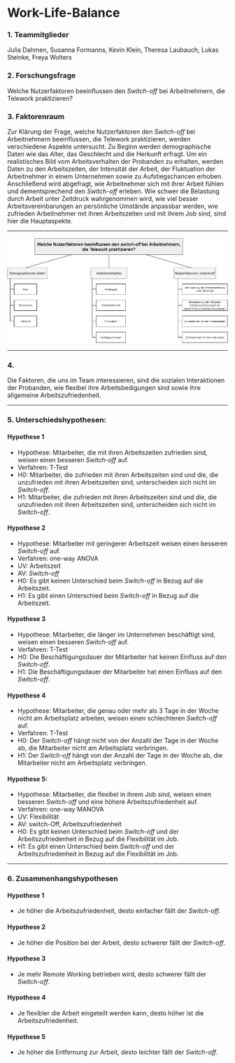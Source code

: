 Work-Life-Balance  
================  

  
### 1. Teammitglieder 

Julia Dahmen, Susanna Formanns, Kevin Klein, Theresa Laubauch, Lukas Steinke, Freya Wolters

### 2. Forschungsfrage 

Welche Nutzerfaktoren beeinflussen den _Switch-off_ bei Arbeitnehmern, die Telework praktizieren?


### 3. Faktorenraum

Zur Klärung der Frage, welche Nutzerfaktoren den _Switch-off_ bei Arbeitnehmern beeinflussen, die Telework praktizieren, werden verschiedene Aspekte untersucht. Zu Beginn werden demographische Daten wie das Alter, das Geschlecht und die Herkunft erfragt. Um ein realistisches Bild vom Arbeitsverhalten der Probanden zu erhalten, werden Daten zu den Arbeitszeiten, der Intensität der Arbeit, der Fluktuation der Arbeitnehmer in einem Unternehmen sowie zu Aufstiegschancen erhoben. Anschließend wird abgefragt, wie Arbeitnehmer sich mit ihrer Arbeit fühlen und dementsprechend den _Switch-off_ erleben. Wie schwer die Belastung durch Arbeit unter Zeitdruck wahrgenommen wird, wie viel besser Arbeitsvereinbarungen an persönliche Umstände anpassbar werden, wie zufrieden Arbeitnehmer mit ihren Arbeitszeiten und mit ihrem Job sind, sind hier die Hauptaspekte.



---

![Faktorenraum](images/Faktorenraum.png)  

---

### 4.
Die Faktoren, die uns im Team interessieren, sind die sozialen Interaktionen der Probanden, wie flexibel ihre Arbeitsbedigungen sind sowie ihre allgemeine Arbeitszufriedenheit.

---

### 5. Unterschiedshypothesen:

#### Hypothese 1
* Hypothese: Mitarbeiter, die mit ihren Arbeitszeiten zufrieden sind, weisen einen besseren _Switch-off_ auf.
* Verfahren: T-Test
* H0: Mitarbeiter, die zufrieden mit ihren Arbeitszeiten sind und die, die unzufrieden mit ihren Arbeitszeiten sind, unterscheiden sich nicht im _Switch-off_.
* H1: Mitarbeiter, die zufrieden mit ihren Arbeitszeiten sind und die, die unzufrieden mit ihren Arbeitszeiten sind, unterscheiden sich nicht im _Switch-off_.

#### Hypothese 2
* Hypothese: Mitarbeiter mit geringerer Arbeitszeit weisen einen besseren _Switch-off_ auf.
* Verfahren: one-way ANOVA
* UV: Arbeitszeit
* AV: _Switch-off_
* H0: Es gibt keinen Unterschied beim _Switch-off_ in Bezug auf die Arbeitszeit.
* H1: Es gibt einen Unterschied beim _Switch-off_ in Bezug auf die Arbeitszeit.

#### Hypothese 3
* Hypothese: Mitarbeiter, die länger im Unternehmen beschäftigt sind, weisen einen besseren _Switch-off_ auf.
* Verfahren: T-Test
* H0: Die Beschäftigungsdauer der Mitarbeiter hat keinen Einfluss auf den _Switch-off_.
* H1: Die Beschäftigungsdauer der Mitarbeiter hat einen Einfluss auf den _Switch-off_.

#### Hypothese 4
* Hypothese: Mitarbeiter, die genau oder mehr als 3 Tage in der Woche nicht am Arbeitsplatz arbeiten, weisen einen schlechteren _Switch-off_ auf.
* Verfahren: T-Test
* H0: Der _Switch-off_ hängt nicht von der Anzahl der Tage in der Woche ab, die Mitarbeiter nicht am Arbeitsplatz verbringen.
* H1: Der _Switch-off_ hängt von der Anzahl der Tage in der Woche ab, die Mitarbeiter nicht am Arbeitsplatz verbringen.

#### Hypothese 5:
* Hypothese: Mitarbeiter, die flexibel in ihrem Job sind, weisen einen besseren _Switch-off_ und eine höhere Arbeitszufriedenheit auf.
* Verfahren: one-way MANOVA
* UV: Flexibilität
* AV: switch-Off, Arbeitszufriedenheit
* H0: Es gibt keinen Unterschied beim _Switch-off_ und der Arbeitszufriedenheit in Bezug auf die Flexibilität im Job.
* H1: Es gibt einen Unterschied beim _Switch-off_ und der Arbeitszufriedenheit in Bezug auf die Flexibilität im Job.

---

### 6. Zusammenhangshypothesen

#### Hypothese 1
* Je höher die  Arbeitszufriedenheit, desto einfacher fällt der _Switch-off_.

#### Hypothese 2
* Je höher die Position bei der Arbeit, desto schwerer fällt der _Switch-off_.

#### Hypothese 3
* Je mehr Remote Working betrieben wird, desto schwerer fällt der _Switch-off_.

#### Hypothese 4
* Je flexibler die Arbeit eingeteilt werden kann, desto höher ist die Arbeitszufriedenheit.

#### Hypothese 5
* Je höher die Entfernung zur Arbeit, desto leichter fällt der _Switch-off_.
